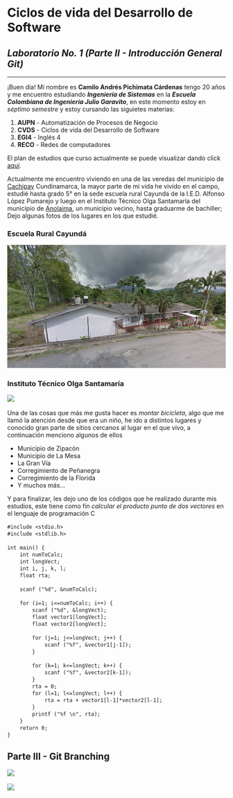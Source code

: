 # **Ciclos de vida del Desarrollo de Software**

## *Laboratorio No. 1 (Parte II - Introducción General Git)*

___

¡Buen día! Mi nombre es **Camilo Andrés Pichimata Cárdenas** tengo 20 años y me encuentro estudiando ***Ingeniería de Sistemas*** en la ***Escuela Colombiana de Ingeniería Julio Garavito***, en este momento estoy en _séptimo semestre_ y estoy cursando las siguietes materias:

1. **AUPN** - Automatización de Procesos de Negocio
2. **CVDS** - Ciclos de vida del Desarrollo de Software
3. **EGI4** - Inglés 4
4. **RECO** - Redes de computadores

El plan de estudios que curso actualmente se puede visualizar dando click [aquí](https://escuelaing.s3.amazonaws.com/staging/documents/Malla-curricular-a_partir_de_2018-2-Ingenier%C3%ADa_de_Sistemas.pdf?AWSAccessKeyId=AKIAWFY3NGTFBJGCIWME&Signature=YSxo31VdocoPdbOM6LRMDnt4hiQ%3D&Expires=1631730416).

Actualmente me encuentro viviendo en una de las veredas del municipio de [Cachipay](https://es.wikipedia.org/wiki/Cachipay) Cundinamarca, la mayor parte de mi vida he vivido en el campo, estudié hasta grado 5° en la sede escuela rural Cayunda de la I.E.D. Alfonso López Pumarejo y luego en el Instituto Técnico Olga Santamaría del municipio de [Anolaima](https://es.wikipedia.org/wiki/Anolaima), un municipio vecino, hasta graduarme de bachiller; Dejo algunas fotos de los lugares en los que estudié.

### Escuela Rural Cayundá 
![](Imagenes/EscuelaCayunda.png)

### Instituto Técnico Olga Santamaría
![](https://userscontent2.emaze.com/images/16c42b75-cbda-4dd1-8cd9-b6aaa558e687/c3470757-984f-48d2-99ee-d275129be73a.jpg)

Una de las cosas que más me gusta hacer es _montar bicicleta_, algo que me llamó la atención desde que era un niño, he ido a distintos lugares y conocido gran parte de sitios cercanos al lugar en el que vivo, a continuación menciono algunos de ellos

+ Municipio de Zipacón
+ Municipio de La Mesa
+ La Gran Vía
+ Corregimiento de Peñanegra 
+ Corregimiento de la Florida 
+ Y muchos más...

Y para finalizar, les dejo uno de los códigos que he realizado durante mis estudios, este tiene como fin *calcular el producto punto de dos vectores* en el lenguaje de programación C

```
#include <stdio.h>
#include <stdlib.h>

int main() {
    int numToCalc;
    int longVect;
    int i, j, k, l;
    float rta;

    scanf ("%d", &numToCalc);
    
    for (i=1; i<=numToCalc; i++) {
        scanf ("%d", &longVect);
        float vector1[longVect];
        float vector2[longVect];

        for (j=1; j<=longVect; j++) {
            scanf ("%f", &vector1[j-1]);
        }

        for (k=1; k<=longVect; k++) {
            scanf ("%f", &vector2[k-1]);
        }
        rta = 0;
        for (l=1; l<=longVect; l++) {
            rta = rta + vector1[l-1]*vector2[l-1];
        }
        printf ("%f \n", rta);
    }
    return 0;
}
```

## **Parte III - Git Branching**

![](Imagenes/Camptura1.png)

![](Imagenes/Camptura2.png)
